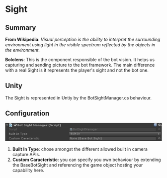 Sight
=====

## Summary
**From Wikipedia**: *Visual perception is the ability to interpret the surrounding environment using light in the visible spectrum reflected by the objects in the environment.*

**Bololens**: This is the component responsible of the bot vision. It helps us capturing and sending picture to the bot framework. The main difference with a real Sight is it represents the player's sight and not the bot one.

## Unity
The Sight is represented in Untiy by the BotSightManager.cs behaviour.

## Configuration
![Configuration](Pictures/Sight.png)

1. **Built In Type**: chose amongst the different allowed built in camera capture APIs.
2. **Custom Caracteristic**: you can specify you own behaviour by extending the BaseBotSight and referencing the game object hosting your capability here.